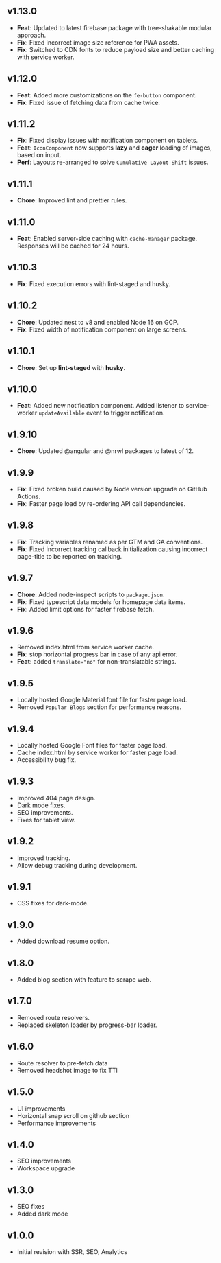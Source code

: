 ## v1.13.0
- **Feat**: Updated to latest firebase package with tree-shakable modular approach.  
- **Fix**: Fixed incorrect image size reference for PWA assets.  
- **Fix**: Switched to CDN fonts to reduce payload size and better caching with service worker.  

## v1.12.0
- **Feat**: Added more customizations on the `fe-button` component.  
- **Fix**: Fixed issue of fetching data from cache twice.  

## v1.11.2
- **Fix**: Fixed display issues with notification component on tablets.  
- **Feat**: `IconComponent` now supports **lazy** and **eager** loading of images, based on input.  
- **Perf**: Layouts re-arranged to solve `Cumulative Layout Shift` issues.  

## v1.11.1
- **Chore**: Improved lint and prettier rules.  

## v1.11.0
- **Feat**: Enabled server-side caching with `cache-manager` package. Responses will be cached for 24 hours.  

## v1.10.3
- **Fix**: Fixed execution errors with lint-staged and husky.  

## v1.10.2
- **Chore**: Updated nest to v8 and enabled Node 16 on GCP.  
- **Fix**: Fixed width of notification component on large screens.  

## v1.10.1
- **Chore**: Set up **lint-staged** with **husky**.  

## v1.10.0
- **Feat**: Added new notification component. Added listener to service-worker `updateAvailable` event to trigger notification.  

## v1.9.10
- **Chore**: Updated @angular and @nrwl packages to latest of 12.  

## v1.9.9
- **Fix**: Fixed broken build caused by Node version upgrade on GitHub Actions.  
- **Fix**: Faster page load by re-ordering API call dependencies.  

## v1.9.8
- **Fix**: Tracking variables renamed as per GTM and GA conventions.  
- **Fix**: Fixed incorrect tracking callback initialization causing incorrect page-title to be reported on tracking.  

## v1.9.7
- **Chore**: Added node-inspect scripts to `package.json`.
- **Fix**: Fixed typescript data models for homepage data items.
- **Fix**: Added limit options for faster firebase fetch.

## v1.9.6
- Removed index.html from service worker cache.
- **Fix**: stop horizontal progress bar in case of any api error.
- **Feat**: added `translate="no"` for non-translatable strings.

## v1.9.5
- Locally hosted Google Material font file for faster page load.
- Removed `Popular Blogs` section for performance reasons.

## v1.9.4
- Locally hosted Google Font files for faster page load.
- Cache index.html by service worker for faster page load.
- Accessibility bug fix.

## v1.9.3
- Improved 404 page design.
- Dark mode fixes.
- SEO improvements.
- Fixes for tablet view.

## v1.9.2
- Improved tracking.
- Allow debug tracking during development.  

## v1.9.1
- CSS fixes for dark-mode.  

## v1.9.0
- Added download resume option.  

## v1.8.0
- Added blog section with feature to scrape web.  

## v1.7.0
- Removed route resolvers.
- Replaced skeleton loader by progress-bar loader.        

## v1.6.0
- Route resolver to pre-fetch data
- Removed headshot image to fix TTI      

## v1.5.0
- UI improvements
- Horizontal snap scroll on github section
- Performance improvements    

## v1.4.0
- SEO improvements
- Workspace upgrade  

## v1.3.0
- SEO fixes
- Added dark mode  

## v1.0.0
- Initial revision with SSR, SEO, Analytics  
